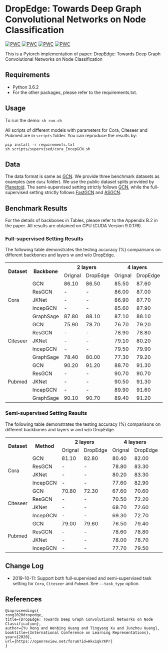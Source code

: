  DropEdge: Towards Deep Graph Convolutional Networks on Node Classification
====
[![PWC](https://img.shields.io/endpoint.svg?url=https://paperswithcode.com/badge/dropedge-towards-deep-graph-convolutional/node-classification-on-cora-full-supervised)](https://paperswithcode.com/sota/node-classification-on-cora-full-supervised?p=dropedge-towards-deep-graph-convolutional)
[![PWC](https://img.shields.io/endpoint.svg?url=https://paperswithcode.com/badge/dropedge-towards-deep-graph-convolutional/node-classification-on-citeseer-full)](https://paperswithcode.com/sota/node-classification-on-citeseer-full?p=dropedge-towards-deep-graph-convolutional)
[![PWC](https://img.shields.io/endpoint.svg?url=https://paperswithcode.com/badge/dropedge-towards-deep-graph-convolutional/node-classification-on-pubmed-full-supervised)](https://paperswithcode.com/sota/node-classification-on-pubmed-full-supervised?p=dropedge-towards-deep-graph-convolutional)
[![PWC](https://img.shields.io/endpoint.svg?url=https://paperswithcode.com/badge/dropedge-towards-deep-graph-convolutional/node-classification-on-reddit)](https://paperswithcode.com/sota/node-classification-on-reddit?p=dropedge-towards-deep-graph-convolutional)

This is a Pytorch implementation of paper: DropEdge: Towards Deep Graph Convolutional Networks on Node Classification


## Requirements

  * Python 3.6.2
  * For the other packages, please refer to the requirements.txt.


## Usage
To run the demo:
```sh run.sh```

All scripts of different models with parameters for Cora, Citeseer and Pubmed are in `scripts` folder. You can reproduce the results by:
```
pip install -r requirements.txt
sh scripts/supervised/cora_IncepGCN.sh
```

## Data
The data format is same as [GCN](https://github.com/tkipf/gcn). We provide three benchmark datasets as examples (see `data` folder). We use the public dataset splits provided by [Planetoid](https://github.com/kimiyoung/planetoid). The semi-supervised setting strictly follows [GCN](https://github.com/tkipf/gcn), while the full-supervised setting strictly follows [FastGCN](https://github.com/matenure/FastGCN) and [ASGCN](https://github.com/huangwb/AS-GCN). 


## Benchmark Results
For the details of backbones in Tables, please refer to the Appendix B.2 in the paper. All results are obtained on GPU (CUDA Version 9.0.176). 
### Full-supervised Setting Results

The following table demonstrates the testing accuracy (%) comparisons on different backbones and layers w and w/o DropEdge.
<escape>
<table><tr><th rowspan="2">Dataset</th><th rowspan="2">Backbone</th><th colspan="2">2 layers</th><th colspan="2">4 layers</th><th colspan="2">8 layers</th><th colspan="2">16 layers</th><th colspan="2">32 layers</th><th colspan="2">64 layers</th></tr><tr><td>Orignal</td><td>DropEdge</td><td>Orignal</td><td>DropEdge</td><td>Orignal</td><td>DropEdge</td><td>Orignal</td><td>DropEdge</td><td>Orignal</td><td>DropEdge</td><td>Orignal</td><td>DropEdge</td></tr><tr><td rowspan="5">Cora</td><td>GCN</td><td>86.10</td><td>86.50</td><td>85.50</td><td>87.60</td><td>78.70</td><td>85.80</td><td>82.10</td><td>84.30</td><td>71.60</td><td>74.60</td><td>52.00</td><td>53.20</td></tr><tr><td>ResGCN</td><td>-</td><td>-</td><td>86.00</td><td>87.00</td><td>85.40</td><td>86.90</td><td>85.30</td><td>86.90</td><td>85.10</td><td>86.80</td><td>79.80</td><td>84.80</td></tr><tr><td>JKNet</td><td>-</td><td>-</td><td>86.90</td><td>87.70</td><td>86.70</td><td>87.80</td><td>86.20</td><td>88.00</td><td>87.10</td><td>87.60</td><td>86.30</td><td>87.90</td></tr><tr><td>IncepGCN</td><td>-</td><td>-</td><td>85.60</td><td>87.90</td><td>86.70</td><td>88.20</td><td>87.10</td><td>87.70</td><td>87.40</td><td>87.70</td><td>85.30</td><td>88.20</td></tr><tr><td>GraphSage</td><td>87.80</td><td>88.10</td><td>87.10</td><td>88.10</td><td>84.30</td><td>87.10</td><td>84.10</td><td>84.50</td><td>31.90</td><td>32.20</td><td>31.90</td><td>31.90</td></tr><tr><td rowspan="5">Citeseer</td><td>GCN</td><td>75.90</td><td>78.70</td><td>76.70</td><td>79.20</td><td>74.60</td><td>77.20</td><td>65.20</td><td>76.80</td><td>59.20</td><td>61.40</td><td>44.60</td><td>45.60</td></tr><tr><td>ResGCN</td><td>-</td><td>-</td><td>78.90</td><td>78.80</td><td>77.80</td><td>78.80</td><td>78.20</td><td>79.40</td><td>74.40</td><td>77.90</td><td>21.20</td><td>75.30</td></tr><tr><td>JKNet</td><td>-</td><td>-</td><td>79.10</td><td>80.20</td><td>79.20</td><td>80.20</td><td>78.80</td><td>80.10</td><td>71.70</td><td>80.00</td><td>76.70</td><td>80.00</td></tr><tr><td>IncepGCN</td><td>-</td><td>-</td><td>79.50</td><td>79.90</td><td>79.60</td><td>80.50</td><td>78.50</td><td>80.20</td><td>72.60</td><td>80.30</td><td>79.00</td><td>79.90</td></tr><tr><td>GraphSage</td><td>78.40</td><td>80.00</td><td>77.30</td><td>79.20</td><td>74.10</td><td>77.10</td><td>72.90</td><td>74.50</td><td>37.00</td><td>53.60</td><td>16.90</td><td>25.10</td></tr><tr><td rowspan="5">Pubmed</td><td>GCN</td><td>90.20</td><td>91.20</td><td>88.70</td><td>91.30</td><td>90.10</td><td>90.90</td><td>88.10</td><td>90.30</td><td>84.60</td><td>86.20</td><td>79.70</td><td>79.00</td></tr><tr><td>ResGCN</td><td>-</td><td>-</td><td>90.70</td><td>90.70</td><td>89.60</td><td>90.50</td><td>89.60</td><td>91.00</td><td>90.20</td><td>91.10</td><td>87.90</td><td>90.20</td></tr><tr><td>JKNet</td><td>-</td><td>-</td><td>90.50</td><td>91.30</td><td>90.60</td><td>91.20</td><td>89.90</td><td>91.50</td><td>89.20</td><td>91.30</td><td>90.60</td><td>91.60</td></tr><tr><td>IncepGCN</td><td>-</td><td>-</td><td>89.90</td><td>91.60</td><td>90.20</td><td>91.50</td><td>90.80</td><td>91.30</td><td>OOM</td><td>90.50</td><td>OOM</td><td>90.00</td></tr><tr><td>GraphSage</td><td>90.10</td><td>90.70</td><td>89.40</td><td>91.20</td><td>90.20</td><td>91.70</td><td>83.50</td><td>87.80</td><td>41.30</td><td>47.90</td><td>40.70</td><td>62.30</td></tr></table>
</escape>

### Semi-supervised Setting Results
The following table demonstrates the testing accuracy (%) comparisons on different backbones and layers w and w/o DropEdge.
<table><tr><th rowspan="2">Dataset</th><th rowspan="2">Method</th><th colspan="2">2 layers</th><th colspan="2">4 laysers</th><th colspan="2">8 layers</th><th colspan="2">16 layers</th><th colspan="2">32 layers</th><th colspan="2">64 layers</th></tr><tr><td>Orignal</td><td>DropEdge</td><td>Orignal</td><td>DropEdge</td><td>Orignal</td><td>DropEdge</td><td>Orignal</td><td>DropEdge</td><td>Orignal</td><td>DropEdge</td><td>Orignal</td><td>DropEdge</td></tr><tr><td rowspan="4">Cora</td><td>GCN</td><td>81.10</td><td>82.80</td><td>80.40</td><td>82.00</td><td>69.50</td><td>75.80</td><td>64.90</td><td>75.70</td><td>60.30</td><td>62.50</td><td>28.70</td><td>49.50</td></tr><tr><td>ResGCN</td><td>-</td><td>-</td><td>78.80</td><td>83.30</td><td>75.60</td><td>82.80</td><td>72.20</td><td>82.70</td><td>76.60</td><td>81.10</td><td>61.10</td><td>78.90</td></tr><tr><td>JKNet</td><td>-</td><td>-</td><td>80.20</td><td>83.30</td><td>80.70</td><td>82.60</td><td>80.20</td><td>83.00</td><td>81.10</td><td>82.50</td><td>71.50</td><td>83.20</td></tr><tr><td>IncepGCN</td><td>-</td><td>-</td><td>77.60</td><td>82.90</td><td>76.50</td><td>82.50</td><td>81.70</td><td>83.10</td><td>81.70</td><td>83.10</td><td>80.00</td><td>83.50</td></tr><tr><td rowspan="4">Citeseer</td><td>GCN</td><td>70.80</td><td>72.30</td><td>67.60</td><td>70.60</td><td>30.20</td><td>61.40</td><td>18.30</td><td>57.20</td><td>25.00</td><td>41.60</td><td>20.00</td><td>34.40</td></tr><tr><td>ResGCN</td><td>-</td><td>-</td><td>70.50</td><td>72.20</td><td>65.00</td><td>71.60</td><td>66.50</td><td>70.10</td><td>62.60</td><td>70.00</td><td>22.10</td><td>65.10</td></tr><tr><td>JKNet</td><td>-</td><td>-</td><td>68.70</td><td>72.60</td><td>67.70</td><td>71.80</td><td>69.80</td><td>72.60</td><td>68.20</td><td>70.80</td><td>63.40</td><td>72.20</td></tr><tr><td>IncepGCN</td><td>-</td><td>-</td><td>69.30</td><td>72.70</td><td>68.40</td><td>71.40</td><td>70.20</td><td>72.50</td><td>68.00</td><td>72.60</td><td>67.50</td><td>71.00</td></tr><tr><td rowspan="4">Pubmed</td><td>GCN</td><td>79.00</td><td>79.60</td><td>76.50</td><td>79.40</td><td>61.20</td><td>78.10</td><td>40.90</td><td>78.50</td><td>22.40</td><td>77.00</td><td>35.30</td><td>61.50</td></tr><tr><td>ResGCN</td><td>-</td><td>-</td><td>78.60</td><td>78.80</td><td>78.10</td><td>78.90</td><td>75.50</td><td>78.00</td><td>67.90</td><td>78.20</td><td>66.90</td><td>76.90</td></tr><tr><td>JKNet</td><td>-</td><td>-</td><td>78.00</td><td>78.70</td><td>78.10</td><td>78.70</td><td>72.60</td><td>79.10</td><td>72.40</td><td>79.20</td><td>74.50</td><td>78.90</td></tr><tr><td>IncepGCN</td><td>-</td><td>-</td><td>77.70</td><td>79.50</td><td>77.90</td><td>78.60</td><td>74.90</td><td>79.00</td><td>OOM</td><td>OOM</td><td>OOM</td><td>OOM</td></tr></table>

## Change Log
 * 2019-10-11: Support both full-supervised and semi-supervised task setting for `Cora`, `Citeseer` and `Pubmed`. See `--task_type` option.

## References
```
@inproceedings{
rong2020dropedge,
title={DropEdge: Towards Deep Graph Convolutional Networks on Node Classification},
author={Yu Rong and Wenbing Huang and Tingyang Xu and Junzhou Huang},
booktitle={International Conference on Learning Representations},
year={2020},
url={https://openreview.net/forum?id=Hkx1qkrKPr}
}
```



